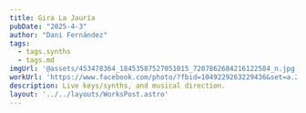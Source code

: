 ```yaml
---
title: Gira La Jauría
pubDate: "2025-4-3"
author: "Dani Fernández"
tags:
  - tags.synths
  - tags.md
imgUrl: '@assets/453478364_18453587527051015_7207862684216122584_n.jpg'
workUrl: 'https://www.facebook.com/photo/?fbid=1049229263229436&set=a.247350930083944'
description: Live keys/synths, and musical direction.
layout: '../../layouts/WorksPost.astro'
---
```

